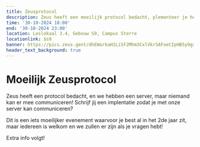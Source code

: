 ```yaml
---
title: Zeusprotocol
description: Zeus heeft een moeilijk protocol bedacht, plementeer je het im?
time: '30-10-2024 18:00'
end: '30-10-2024 23:00'
location: Leslokaal 3.4, Gebouw S9, Campus Sterre
locationlink: $s9
banner: https://pics.zeus.gent/dhEWarkaH1LiSF2Mhm3CxlVkrSAFoeCIpHB5y9gs.jpg
header_text_background: true
---
```


# Moeilijk Zeusprotocol
Zeus heeft een protocol bedacht, en we hebben een server, maar niemand kan er mee communiceren! Schrijf jij een implentatie zodat je met onze server kan communiceren?

Dit is een iets moeilijker evenement waarvoor je best al in het 2de jaar zit, maar iedereen is welkom en we zullen er zijn als je vragen hebt!

Extra info volgt!

